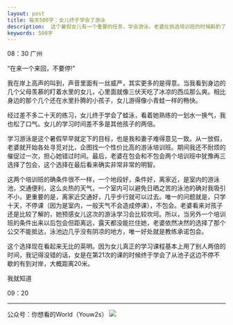 ```yaml
---
layout: post
title: 每天500字：女儿终于学会了游泳
description:  这个暑假女儿有一个重要的任务，学会游泳。老婆在挑选培训班的时候斟酌了很久，最后的事实证明，她的选择非常明智。
keywords: 500字
---
```


08：30 广州

“在来一个来回，不要停!”

我在岸上高声的叫到，声音里面有一丝威严，其实更多的是得意。当我看到身边的几个父母羡慕的盯着水里的女儿，心里面就像三伏天吃了冰凉的西瓜那么爽。相比身边的那个几个还在水里扑腾的小孩子，女儿游得像小青蛙一样的畅快。

经过差不多二十天的练习，女儿终于学会了蛙泳，看着她熟练的一划水一换气，我也松了口气。女儿的学习时间差不多是其他孩子的两倍。

学习游泳是这个暑假早早就定下的目标，也是我和妻子难得意见一致。从一放假，老婆就开始各处寻觅对比，企图找一个性价比高的游泳培训班。期间我还不耐烦的催促过一次，担心她错过时间。最后，老婆在包会和不包会两个培训班中犹豫再三选择了包会，这个选择在最后看来确实非常非常的明智。

这两个培训班的确条件很不一样，一个地段好，条件好，离家近，是室内的游泳池，交通便利，这么炎热的天气，一个室内可以避免日晒之苦的泳池的确对我吸引不小，更重要的是，离家近交通好，几乎步行就可以过去。唯一的问题就是，只学十天，不停课（因为是室内，一般天气不会造成停课），不包会。老婆看来对孩子还是比较了解的，她预感女儿这次的游泳学习会比较坎坷。所以，当另外一个培训班的条件出来以后包会但距离远，露天都没能拦住她，老婆依然决然的选择了那个公交不能抵达，泳池边几乎没有阴凉的地方，唯一好处就是教练承诺包会。

这个选择现在看起来无比的英明。因为女儿真正的学习课程基本上用了别人两倍的时间，我记得没错的话，女是在第21次的课的时候终于学会了从池子这边不停不歇的有到对岸，大概距离20米。

我就知道



09：20

---- 
公众号：你想看的World（Youw2s）
![][image-1]

[image-1]:	http://upload-images.jianshu.io/upload_images/3342594-dca1f89eba3e50ca.jpg?imageMogr2/auto-orient/strip%7CimageView2/2/w/1240